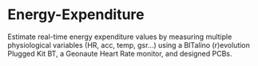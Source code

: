 # Energy-Expenditure
Estimate real-time energy expenditure values by measuring multiple physiological variables (HR, acc, temp, gsr...) using a BITalino (r)evolution Plugged Kit BT, a Geonaute Heart Rate monitor, and designed PCBs.


